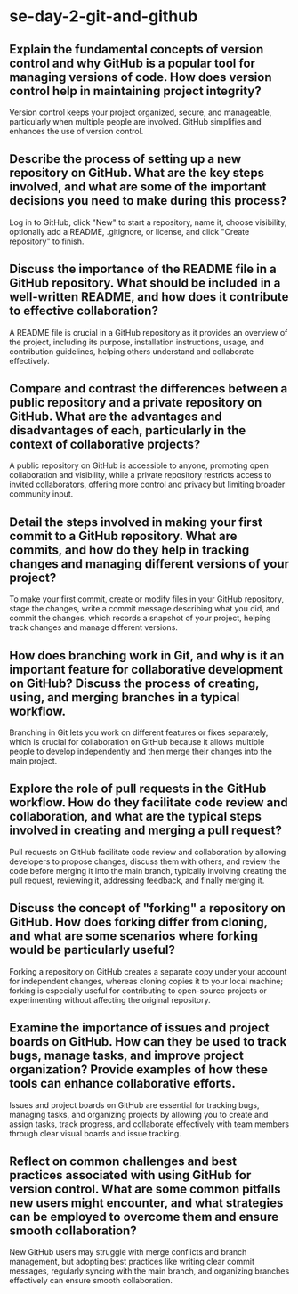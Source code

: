 # se-day-2-git-and-github
## Explain the fundamental concepts of version control and why GitHub is a popular tool for managing versions of code. How does version control help in maintaining project integrity?
Version control keeps your project organized, secure, and manageable, particularly when multiple people are involved. GitHub simplifies and enhances the use of version control.
## Describe the process of setting up a new repository on GitHub. What are the key steps involved, and what are some of the important decisions you need to make during this process?
Log in to GitHub, click "New" to start a repository, name it, choose visibility, optionally add a README, .gitignore, or license, and click "Create repository" to finish.
## Discuss the importance of the README file in a GitHub repository. What should be included in a well-written README, and how does it contribute to effective collaboration?
A README file is crucial in a GitHub repository as it provides an overview of the project, including its purpose, installation instructions, usage, and contribution guidelines, helping others understand and collaborate effectively.
## Compare and contrast the differences between a public repository and a private repository on GitHub. What are the advantages and disadvantages of each, particularly in the context of collaborative projects?
A public repository on GitHub is accessible to anyone, promoting open collaboration and visibility, while a private repository restricts access to invited collaborators, offering more control and privacy but limiting broader community input.
## Detail the steps involved in making your first commit to a GitHub repository. What are commits, and how do they help in tracking changes and managing different versions of your project?
To make your first commit, create or modify files in your GitHub repository, stage the changes, write a commit message describing what you did, and commit the changes, which records a snapshot of your project, helping track changes and manage different versions.
## How does branching work in Git, and why is it an important feature for collaborative development on GitHub? Discuss the process of creating, using, and merging branches in a typical workflow.
Branching in Git lets you work on different features or fixes separately, which is crucial for collaboration on GitHub because it allows multiple people to develop independently and then merge their changes into the main project.
## Explore the role of pull requests in the GitHub workflow. How do they facilitate code review and collaboration, and what are the typical steps involved in creating and merging a pull request?
Pull requests on GitHub facilitate code review and collaboration by allowing developers to propose changes, discuss them with others, and review the code before merging it into the main branch, typically involving creating the pull request, reviewing it, addressing feedback, and finally merging it.
## Discuss the concept of "forking" a repository on GitHub. How does forking differ from cloning, and what are some scenarios where forking would be particularly useful?
Forking a repository on GitHub creates a separate copy under your account for independent changes, whereas cloning copies it to your local machine; forking is especially useful for contributing to open-source projects or experimenting without affecting the original repository.
## Examine the importance of issues and project boards on GitHub. How can they be used to track bugs, manage tasks, and improve project organization? Provide examples of how these tools can enhance collaborative efforts.
Issues and project boards on GitHub are essential for tracking bugs, managing tasks, and organizing projects by allowing you to create and assign tasks, track progress, and collaborate effectively with team members through clear visual boards and issue tracking.
## Reflect on common challenges and best practices associated with using GitHub for version control. What are some common pitfalls new users might encounter, and what strategies can be employed to overcome them and ensure smooth collaboration?
New GitHub users may struggle with merge conflicts and branch management, but adopting best practices like writing clear commit messages, regularly syncing with the main branch, and organizing branches effectively can ensure smooth collaboration.
